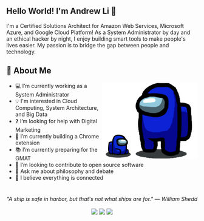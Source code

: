 ## Hello World! I'm Andrew Li 👋

I'm a Certified Solutions Architect for Amazon Web Services, Microsoft Azure, and Google Cloud Platform! As a System Administrator by day and an ethical hacker by night, I enjoy building smart tools to make people's lives easier. My passion is to bridge the gap between people and technology.

## 📘 About Me

<img src="amongus.png" height="202px" align="right">

- 💻 I’m currently working as a System Administrator
- 💡 I'm interested in Cloud Computing, System Architecture, and Big Data
- ❓ I’m looking for help with Digital Marketing
- 🔨 I’m currently building a Chrome extension 
- 📚 I’m currently preparing for the GMAT
- 👯 I’m looking to contribute to open source software
- 💬 Ask me about philosophy and debate
- 🦋 I believe everything is connected
#
<p align="center">
   <i>"A ship is safe in harbor, but that's not what ships are for." — William Shedd
</i>
   
<br>
<br>
<a target="_blank" href="https://www.linkedin.com/in/anduleh/"><img src="https://img.shields.io/badge/-LinkedIn-0077B5?style=for-the-badge&logo=Linkedin&logoColor=white"></img></a>
<a target="_blank" href="mailto:andrewmyli96@gmail.com"><img src="https://img.shields.io/badge/-Email-D14836?style=for-the-badge&logo=Gmail&logoColor=white"></img></a>
<a target="_blank" href="https://www.andrewli.info/"><img src="https://img.shields.io/badge/-resume-003366?style=for-the-badge&logo=iCloud&logoColor=white"></img></a>
<br>

</p>       
